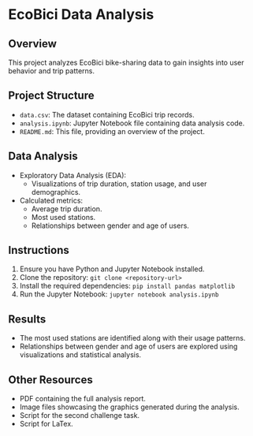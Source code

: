 # EcoBici Data Analysis

## Overview
This project analyzes EcoBici bike-sharing data to gain insights into user behavior and trip patterns.

## Project Structure
- `data.csv`: The dataset containing EcoBici trip records.
- `analysis.ipynb`: Jupyter Notebook file containing data analysis code.
- `README.md`: This file, providing an overview of the project.

## Data Analysis
- Exploratory Data Analysis (EDA): 
  - Visualizations of trip duration, station usage, and user demographics.
- Calculated metrics:
  - Average trip duration.
  - Most used stations.
  - Relationships between gender and age of users.

## Instructions
1. Ensure you have Python and Jupyter Notebook installed.
2. Clone the repository: `git clone <repository-url>`
3. Install the required dependencies: `pip install pandas matplotlib`
4. Run the Jupyter Notebook: `jupyter notebook analysis.ipynb`

## Results
- The most used stations are identified along with their usage patterns.
- Relationships between gender and age of users are explored using visualizations and statistical analysis.

## Other Resources
- PDF containing the full analysis report.
- Image files showcasing the graphics generated during the analysis.
- Script for the second challenge task.
- Script for LaTex.
